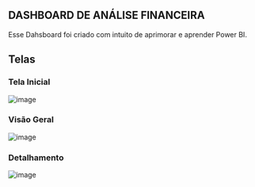 ## DASHBOARD DE ANÁLISE FINANCEIRA
Esse Dahsboard foi criado com intuito de aprimorar e aprender Power BI.

## Telas
### Tela Inicial
![image](https://github.com/user-attachments/assets/16a29fee-281c-4032-9077-9a3faec00c43)
### Visão Geral
![image](https://github.com/user-attachments/assets/06ba0405-a178-4e97-9e62-a0cd10906659)
### Detalhamento
![image](https://github.com/user-attachments/assets/25c7c4ae-e18b-4da0-be7a-18cbc14a8c4d)
